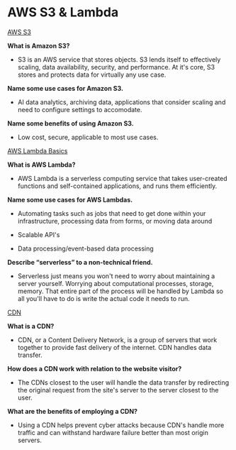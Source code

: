 # AWS S3 & Lambda

[AWS S3](https://aws.amazon.com/s3/)

**What is Amazon S3?**

- S3 is an AWS service that stores objects. S3 lends itself to effectively scaling, data availability, security, and performance. At it's core, S3 stores and protects data for virtually any use case.

**Name some use cases for Amazon S3.**

- AI data analytics, archiving data, applications that consider scaling and need to configure settings to accomodate.

**Name some benefits of using Amazon S3.**

- Low cost, secure, applicable to most use cases.

[AWS Lambda Basics](https://www.serverless.com/aws-lambda)

**What is AWS Lambda?**

- AWS Lambda is a serverless computing service that takes user-created functions and self-contained applications, and runs them efficiently.

**Name some use cases for AWS Lambdas.**

- Automating tasks such as jobs that need to get done within your infrastructure, processing data from forms, or moving data around

- Scalable API's

- Data processing/event-based data processing

**Describe “serverless” to a non-technical friend.**

- Serverless just means you won't need to worry about maintaining a server yourself. Worrying about computational processes, storage, memory. That entire part of the process will be handled by Lambda so all you'll have to do is write the actual code it needs to run.

[CDN](https://cyberhoot.com/cybrary/content-delivery-network-cdn/)

**What is a CDN?**

- CDN, or a Content Delivery Network, is a group of servers that work together to provide fast delivery of the internet. CDN handles data transfer.

**How does a CDN work with relation to the website visitor?**

- The CDNs closest to the user will handle the data transfer by redirecting the original request from the site's server to the server closest to the user.

**What are the benefits of employing a CDN?**

- Using a CDN helps prevent cyber attacks because CDN's handle more traffic and can withstand hardware failure better than most origin servers.
